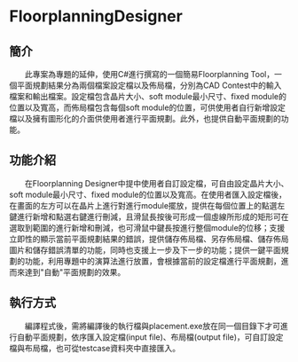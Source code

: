 # FloorplanningDesigner
## 簡介
　　此專案為專題的延伸，使用C#進行撰寫的一個簡易Floorplanning Tool，一個平面規劃結果分為兩個檔案設定檔以及佈局檔，分別為CAD Contest中的輸入檔案和輸出檔案。設定檔包含晶片大小、soft module最小尺寸、fixed module的位置以及寬高，而佈局檔包含每個soft module的位置，可供使用者自行新增設定檔以及擁有圖形化的介面供使用者進行平面規劃。此外，也提供自動平面規劃的功能。


## 功能介紹
　　在Floorplanning Designer中提中使用者自訂設定檔，可自由設定晶片大小、soft module最小尺寸、fixed module的位置以及寬高。在使用者匯入設定檔後，在畫面的左方可以在晶片上進行對進行module擺放，提供在每個位置上的點選左鍵進行新增和點選右鍵進行刪減，且滑鼠長按後可形成一個虛線所形成的矩形可在選取到範圍的進行新增和刪減，也可滑鼠中鍵長按進行整個module的位移；支援立即性的顯示當前平面規劃結果的錯誤，提供儲存佈局檔、另存佈局檔、儲存佈局圖片和儲存錯誤清單的功能，同時也支援上一步及下一步的功能；提供一鍵平面規劃的功能，利用專題中的演算法進行放置，會根據當前的設定檔進行平面規劃，進而來達到"自動"平面規劃的效果。

## 執行方式
　　編譯程式後，需將編譯後的執行檔與placement.exe放在同一個目錄下才可進行自動平面規劃，依序匯入設定檔(input file)、布局檔(output file)，可自訂設定檔與布局檔，也可從testcase資料夾中直接匯入。
